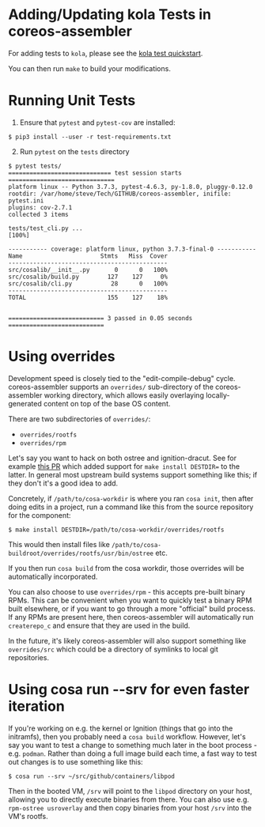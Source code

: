 # Adding/Updating kola Tests in coreos-assembler

For adding tests to `kola`, please see the [kola test quickstart](https://github.com/coreos/coreos-assembler/blob/master/mantle/kola/README.md).

You can then run `make` to build your modifications.

# Running Unit Tests

1. Ensure that `pytest` and `pytest-cov` are installed:

```
$ pip3 install --user -r test-requirements.txt
```

2. Run `pytest` on the `tests` directory

```
$ pytest tests/
============================= test session starts ==============================
platform linux -- Python 3.7.3, pytest-4.6.3, py-1.8.0, pluggy-0.12.0
rootdir: /var/home/steve/Tech/GITHUB/coreos-assembler, inifile: pytest.ini
plugins: cov-2.7.1
collected 3 items

tests/test_cli.py ...                                                    [100%]

----------- coverage: platform linux, python 3.7.3-final-0 -----------
Name                      Stmts   Miss  Cover
---------------------------------------------
src/cosalib/__init__.py       0      0   100%
src/cosalib/build.py        127    127     0%
src/cosalib/cli.py           28      0   100%
---------------------------------------------
TOTAL                       155    127    18%


=========================== 3 passed in 0.05 seconds ===========================
```

# Using overrides

Development speed is closely tied to the "edit-compile-debug" cycle.  coreos-assembler
supports an `overrides/` sub-directory of the coreos-assembler working directory,
which allows easily overlaying locally-generated content on top of the base OS content.

There are two subdirectories of `overrides/`:

- `overrides/rootfs`
- `overrides/rpm`

Let's say you want to hack on both ostree and ignition-dracut.  See
for example [this PR](https://github.com/coreos/ignition-dracut/pull/106)
which added support for `make install DESTDIR=` to the latter.  In general
most upstream build systems support something like this; if they don't
it's a good idea to add.

Concretely, if `/path/to/cosa-workdir` is where you ran `cosa init`,
then after doing edits in a project, run a command like this from
the source repository for the component:

`$ make install DESTDIR=/path/to/cosa-workdir/overrides/rootfs`

This would then install files like
`/path/to/cosa-buildroot/overrides/rootfs/usr/bin/ostree`
etc.

If you then run `cosa build` from the cosa workdir,
those overrides will be automatically incorporated.

You can also choose to use `overrides/rpm` - this accepts pre-built
binary RPMs.  This can be convenient when you want to quickly test
a binary RPM built elsewhere, or if you want to go through a more
"official" build process.  If any RPMs are present here, then coreos-assembler
will automatically run `createrepo_c` and ensure that they are used
in the build.

In the future, it's likely coreos-assembler will also support something
like `overrides/src` which could be a directory of symlinks to local
git repositories.

# Using cosa run --srv for even faster iteration

If you're working on e.g. the kernel or Ignition (things that go into the initramfs),
then you probably need a `cosa build` workflow.  However, let's say you want to
test a change to something much later in the boot process - e.g. `podman`.  Rather
than doing a full image build each time, a fast way to test out changes is to use
something like this:

```
$ cosa run --srv ~/src/github/containers/libpod
```

Then in the booted VM, `/srv` will point to the `libpod` directory on your host,
allowing you to directly execute binaries from there.  You can also use e.g.
`rpm-ostree usroverlay` and then copy binaries from your host `/srv` into
the VM's rootfs.
